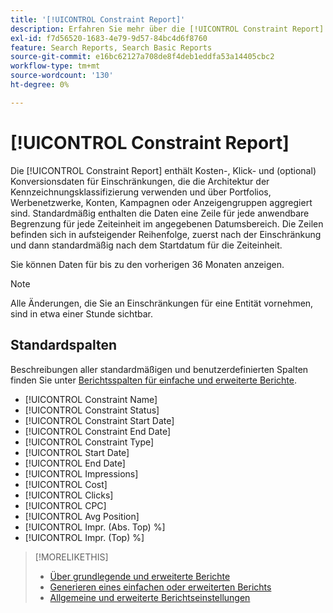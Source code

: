 ```yaml
---
title: '[!UICONTROL Constraint Report]'
description: Erfahren Sie mehr über die [!UICONTROL Constraint Report].
exl-id: f7d56520-1683-4e79-9d57-84bc4d6f8760
feature: Search Reports, Search Basic Reports
source-git-commit: e16bc62127a708de8f4deb1eddfa53a14405cbc2
workflow-type: tm+mt
source-wordcount: '130'
ht-degree: 0%

---
```


# [!UICONTROL Constraint Report]

Die [!UICONTROL Constraint Report] enthält Kosten-, Klick- und (optional) Konversionsdaten für Einschränkungen, die die Architektur der Kennzeichnungsklassifizierung verwenden und über Portfolios, Werbenetzwerke, Konten, Kampagnen oder Anzeigengruppen aggregiert sind. Standardmäßig enthalten die Daten eine Zeile für jede anwendbare Begrenzung für jede Zeiteinheit im angegebenen Datumsbereich. Die Zeilen befinden sich in aufsteigender Reihenfolge, zuerst nach der Einschränkung und dann standardmäßig nach dem Startdatum für die Zeiteinheit.

Sie können Daten für bis zu den vorherigen 36 Monaten anzeigen.

>[!NOTE]
>
>Alle Änderungen, die Sie an Einschränkungen für eine Entität vornehmen, sind in etwa einer Stunde sichtbar.

## Standardspalten

Beschreibungen aller standardmäßigen und benutzerdefinierten Spalten finden Sie unter [Berichtsspalten für einfache und erweiterte Berichte](basic-advanced-report-columns.md).

* [!UICONTROL Constraint Name]
* [!UICONTROL Constraint Status]
* [!UICONTROL Constraint Start Date]
* [!UICONTROL Constraint End Date]
* [!UICONTROL Constraint Type]
* [!UICONTROL Start Date]
* [!UICONTROL End Date]
* [!UICONTROL Impressions]
* [!UICONTROL Cost]
* [!UICONTROL Clicks]
* [!UICONTROL CPC]
* [!UICONTROL Avg Position]
* [!UICONTROL Impr. (Abs. Top) %]
* [!UICONTROL Impr. (Top) %]

>[!MORELIKETHIS]
>
>* [Über grundlegende und erweiterte Berichte](basic-advanced-report-about.md)
>* [Generieren eines einfachen oder erweiterten Berichts](basic-advanced-report-generate.md)
>* [Allgemeine und erweiterte Berichtseinstellungen](basic-advanced-report-settings.md)

